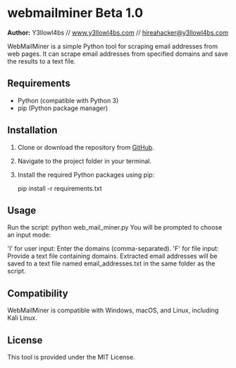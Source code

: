 # webmailminer Beta 1.0
**Author:** Y3llowl4bs // www.y3llowl4bs.com // hireahacker@y3llowl4bs.com

WebMailMiner is a simple Python tool for scraping email addresses from web pages. It can scrape email addresses from specified domains and save the results to a text file.

## Requirements

- Python (compatible with Python 3)
- pip (Python package manager)

## Installation

1. Clone or download the repository from [GitHub](https://github.com/y3llowl4bs/webmailminer).

2. Navigate to the project folder in your terminal.

3. Install the required Python packages using pip:

   pip install -r requirements.txt

## Usage
   
Run the script: python web_mail_miner.py
You will be prompted to choose an input mode:

'I' for user input: Enter the domains (comma-separated).
'F' for file input: Provide a text file containing domains.
Extracted email addresses will be saved to a text file named email_addresses.txt in the same folder as the script.

## Compatibility

WebMailMiner is compatible with Windows, macOS, and Linux, including Kali Linux.

## License

This tool is provided under the MIT License.
